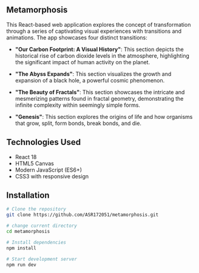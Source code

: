 ## Metamorphosis

This React-based web application explores the concept of transformation through a series of captivating visual experiences with transitions and animations. The app showcases four distinct transitions:

* **"Our Carbon Footprint: A Visual History"**: 
    This section depicts the historical rise of carbon dioxide levels in the atmosphere, highlighting the significant impact of human activity on the planet.

* **"The Abyss Expands"**: 
    This section visualizes the growth and expansion of a black hole, a powerful cosmic phenomenon.

* **"The Beauty of Fractals"**: 
    This section showcases the intricate and mesmerizing patterns found in fractal geometry, demonstrating the infinite complexity within seemingly simple forms.

* **"Genesis"**: 
    This section explores the origins of life and how organisms that grow, split, form bonds, break bonds, and die.

## Technologies Used
- React 18
- HTML5 Canvas
- Modern JavaScript (ES6+)
- CSS3 with responsive design

## Installation

```bash
# Clone the repository
git clone https://github.com/ASR172051/metamorphosis.git

# change current directory
cd metamorphosis

# Install dependencies
npm install

# Start development server
npm run dev
